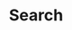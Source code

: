 ---
title: "Search"
layout: "search"
# url: "/archive"
# description: "Description for Search"
summary: "search"
placeholder: "Search..."
---